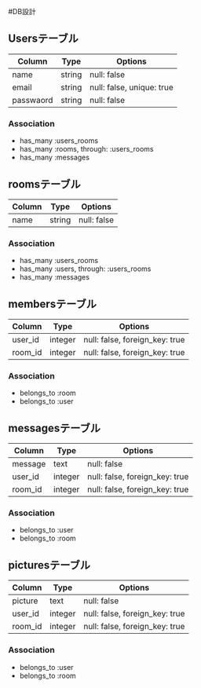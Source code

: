 #DB設計

## Usersテーブル

|Column|Type|Options|
|------|----|-------|
|name|string|null: false|
|email|string|null: false, unique: true|
|passwaord|string|null: false|

### Association
- has_many :users_rooms
- has_many :rooms, through: :users_rooms
- has_many :messages 


## roomsテーブル

|Column|Type|Options|
|------|----|-------|
|name|string|null: false|

### Association
- has_many :users_rooms
- has_many :users, through: :users_rooms
- has_many :messages


## membersテーブル

|Column|Type|Options|
|------|----|-------|
|user_id|integer|null: false, foreign_key: true|
|room_id|integer|null: false, foreign_key: true|

### Association
- belongs_to :room
- belongs_to :user


## messagesテーブル

|Column|Type|Options|
|------|----|-------|
|message|text|null: false|
|user_id|integer|null: false, foreign_key: true|
|room_id|integer|null: false, foreign_key: true|

### Association
- belongs_to :user
- belongs_to :room

## picturesテーブル

|Column|Type|Options|
|------|----|-------|
|picture|text|null: false|
|user_id|integer|null: false, foreign_key: true|
|room_id|integer|null: false, foreign_key: true|

### Association
- belongs_to :user
- belongs_to :room

